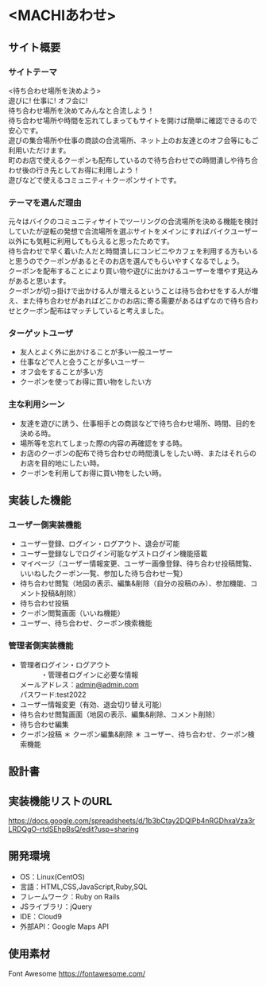 # <MACHIあわせ>

## サイト概要
### サイトテーマ
<待ち合わせ場所を決めよう>  
遊びに! 仕事に! オフ会に!  
待ち合わせ場所を決めてみんなと合流しよう！  
待ち合わせ場所や時間を忘れてしまってもサイトを開けば簡単に確認できるので安心です。  
遊びの集合場所や仕事の商談の合流場所、ネット上のお友達とのオフ会等にもご利用いただけます。  
町のお店で使えるクーポンも配布しているので待ち合わせでの時間潰しや待ち合わせ後の行き先としてお得に利用しよう！  
遊びなどで使えるコミュニティ＋クーポンサイトです。  

### テーマを選んだ理由
元々はバイクのコミュニティサイトでツーリングの合流場所を決める機能を検討していたが逆転の発想で合流場所を選ぶサイトをメインにすればバイクユーザー以外にも気軽に利用してもらえると思ったためです。  
待ち合わせで早く着いた人だと時間潰しにコンビニやカフェを利用する方もいると思うのでクーポンがあるとそのお店を選んでもらいやすくなるでしょう。  
クーポンを配布することにより買い物や遊びに出かけるユーザーを増やす見込みがあると思います。  
クーポンが切っ掛けで出かける人が増えるということは待ち合わせをする人が増え、また待ち合わせがあればどこかのお店に寄る需要があるはずなので待ち合わせとクーポン配布はマッチしていると考えました。  

### ターゲットユーザ
* 友人とよく外に出かけることが多い一般ユーザー
* 仕事などで人と会うことが多いユーザー
* オフ会をすることが多い方
* クーポンを使ってお得に買い物をしたい方

### 主な利用シーン
* 友達を遊びに誘う、仕事相手との商談などで待ち合わせ場所、時間、目的を決める時。
* 場所等を忘れてしまった際の内容の再確認をする時。
* お店のクーポンの配布で待ち合わせの時間潰しをしたい時、またはそれらのお店を目的地にしたい時。
* クーポンを利用してお得に買い物をしたい時。

## 実装した機能
### ユーザー側実装機能
* ユーザー登録、ログイン・ログアウト、退会が可能
* ユーザー登録なしでログイン可能なゲストログイン機能搭載
* マイページ（ユーザー情報変更、ユーザー画像登録、待ち合わせ投稿閲覧、いいねしたクーポン一覧、参加した待ち合わせ一覧）
* 待ち合わせ閲覧（地図の表示、編集&削除（自分の投稿のみ）、参加機能、コメント投稿&削除）
* 待ち合わせ投稿
* クーポン閲覧画面（いいね機能）
* ユーザー、待ち合わせ、クーポン検索機能

### 管理者側実装機能
* 管理者ログイン・ログアウト<br>
　　　・管理者ログインに必要な情報<br>
  メールアドレス：admin@admin.com<br>
  パスワード:test2022
* ユーザー情報変更（有効、退会切り替え可能）
* 待ち合わせ閲覧画面（地図の表示、編集&削除、コメント削除）
* 待ち合わせ編集
* クーポン投稿
＊ クーポン編集&削除
＊ ユーザー、待ち合わせ、クーポン検索機能


## 設計書

## 実装機能リストのURL
https://docs.google.com/spreadsheets/d/1b3bCtay2DQlPb4nRGDhxaVza3rLRDQgO-rtdSEhpBsQ/edit?usp=sharing

## 開発環境
- OS：Linux(CentOS)
- 言語：HTML,CSS,JavaScript,Ruby,SQL
- フレームワーク：Ruby on Rails
- JSライブラリ：jQuery
- IDE：Cloud9
- 外部API：Google Maps API

## 使用素材
Font Awesome https://fontawesome.com/
